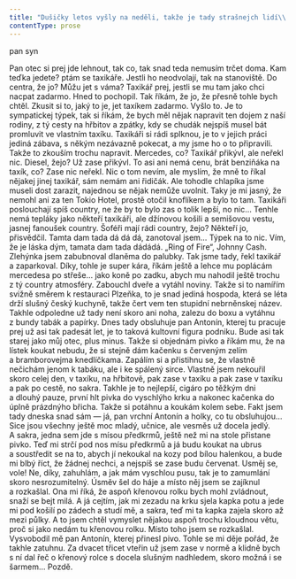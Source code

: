 ```yaml
---
title: "Dušičky letos vyšly na neděli, takže je tady strašnejch lidí\\. Vystoupíme z\_taxíku u\_brány vedle krematoria a\_jako každej rok se nějak automaticky seřadíme vedle sebe už na parkovišti\\. Sestra uprostřed, já vlevo a\_tatík napravo\\. Už léta si říkám, jakej je na nás asi pohled\_— sestra, která je skoro o\_půl hlavy větší než já, je strašně hubená, trošičku kulhá na levou nohu a\_její žlutá hlava nad náma svítí jako maják\\. Tatík kulhá pro změnu na pravou nohu a\_šourá se s\_hůlkou, kterou v\_pravidelným rytmu ťuká do chodníku\\. No a\_nakonec já, na levým křídle, mám 175 centimetrů a\_jsem nejmenší\\. Teda nejsem malej, ale vedle nich jsem prostě nejmenší, jinak jsem spíš XL\\. Akorát se mi musí nechat zkrátit nohavice nebo rukávy, ale jinak jsem jasně XL\\. Jsem v\_rodině jedinej, kterej nekulhá, ale zase chodím jako kačer, aspoň tatík to vždycky tvrdil\\. Za krematoriem druhou uličkou doprava, pak asi šedesát metrů do kopce a\_jsme na místě\\. Tatík položí na hrob kytku, jako pokaždý, sestra nakloní hlavu k\_levýmu rameni a\_kouká, posledních pět šest let už nebrečí\\. Já jen tak stojím, čekám, až tatík udělá čelem vzad a\_z\_pravýho křídla zavelí lehkým pokynutím hůlky k\_odchodu\\. Většinou to trvá tak pět minut\\. Koukám na černej žulovej obdélník, plochu z\_bílejch kamínků a\_uprostřed kvádr s\_nápisem Sylvia Hromková 1951—1992\\. Nikdo z\_nás nikdy nic neříká, moje sestra neříká nic skoro nikdy\\. Já nevím, co bych říkal, a\_tatík asi nic říkat nechce, takže první promluvím já až zase v\_taxíku\\. Mohli bysme se stavit na oběd, ne? Takže kam to bude? ptá se taxikář\\. No, do centra, mohli bysme třeba do Plzeňky, na kačenku, jako takovej menší nácvik na husu, protože za pár dnů je Martina, a\_neměli bysme se do té husy pouštět úplně bez přípravy\\. Takže kačenku na rozehřátí? Odvezte nás zpátky, kde jste nás naložil\_— Havlíčkova ulice, zavelí otec a\_ani se při tom na mě neotočí\\. Taxikář kývne hlavou a\_jediným pohybem nedává najevo, že by váhal, kam vlastně jet\\. Jasně že jede na Havlíčkovu\\. Je mi pětatřicet, a\_přesto je i\_taxikářovi, kterej nás nikdy neviděl, jasný, že se ani na chvilku nemusí zaobírat tím, kam jsem chtěl jet já\\. Prostě beze slova poslechne pana otce\\. Sestra samozřejmě neřekne nic, jako obvykle\\. A\_já u\_toho nakonec vypadám jako nějakej idiot\\. To by mi ani tak nevadilo, vypadat jako idiot, s\_tím bych problém neměl\\. Ale tím, že tatík dal pokyn a\_dál neřekl ani slovo, nahodil do prostoru taxíku tuhle nevyřčenou zprávu: To, co řekl můj syn, bylo tak nejapný, že se tím ani nebudeme zabývat\\. Gentlemansky to beze slova přejdeme, jako kdyby si uprdnul\\. A\_ty, hochu, bys měl přemýšlet, jestli tím, že se chceš najíst, náhodou neznevažuješ památku své zesnulé matky\\. Nějak takhle to nejspíš vyznělo\\. Takže se zabořím do sedačky a\_taky už teda nic neřeknu, celou cestu\\. Sakra, jako kdyby to, že k\_neděli patří taky oběd, byl nějakej cynismus nebo co\\. Já jsem to myslel dobře, všem by nám udělalo fajn se najíst a\_dát si třeba jedno dvě pivka\\. Mohli jsme si u\_toho klidně povykládat, třeba bysme klidně mohli i\_vzpomínat na mámu\\. Na tom snad není nic špatnýho\\. Takhle se to prostě mezi normálníma lidma dělá\\. No a\_teď se mi z\_břicha začaly ozývat zvuky\\. Asi jak jsem chvíli myslel na tu kačenku\\. V\_taxíku je ticho a\_do toho se ozývá moje břicho kručením, bubláním a\_já nevím jakejma zvukama, pro který neexistuje vhodnej název\\. Tohle je teda opravdu trapný\\. Nechcete třeba pustit rádio? Tak jsem to nevydržel nepromluvit\\. Kvůli těm zvukům, přitom je známá věc, že za zvuky v\_břiše může nejčastěji stres\\. Řidič se podívá na pana otce, jestli jako teda může pustit to rádio\\. Tatík nehne brvou a\_řidič si to vyloží tak, že teda otočí knoflíkem\\. Tokio Hotel, no to snad ne, která stanice si v\_neděli, na Památku zesnulých, dovolí pustit nejtrapnější skupinu na světě\_— Tokio Hotel? Taková sračka, tak tohle už je ale vážně urážka památky mý mámy\\."
contentType: prose
---
```


<section>

pan syn

Pan otec si prej jde lehnout, tak co, tak snad teda nemusím trčet doma. Kam teďka jedete? ptám se taxikáře. Jestli ho neodvolají, tak na stanoviště. Do centra, že jo? Můžu jet s váma? Taxikář prej, jestli se mu tam jako chci nacpat zadarmo. Hned to pochopil. Tak říkám, že jo, že přesně tohle bych chtěl. Zkusit si to, jaký to je, jet taxíkem zadarmo. Vyšlo to. Je to sympatickej týpek, tak si říkám, že bych měl nějak napravit ten dojem z naší rodiny, z tý cesty na hřbitov a zpátky, kdy se chudák nejspíš musel bát promluvit ve vlastním taxíku. Taxikáři si rádi splknou, je to v jejich práci jediná zábava, s někým nezávazně pokecat, a my jsme ho o to připravili. Takže to zkouším trochu napravit. Mercedes, co? Taxikář přikývl, ale neřekl nic. Diesel, žejo? Už zase přikývl. To asi ani nemá cenu, brát benziňáka na taxík, co? Zase nic neřekl. Nic o tom nevím, ale myslím, že mně to říkal nějakej jinej taxikář, sám nemám ani řidičák. Ale tohodle chlapíka jsme museli dost zarazit, najednou se nějak nemůže uvolnit. Taky je mi jasný, že nemohl ani za ten Tokio Hotel, prostě otočil knoflíkem a bylo to tam. Taxikáři poslouchají spíš country, ne že by to bylo zas o tolik lepší, no nic… Tenhle nemá tepláky jako někteří taxikáři, ale džínovou košili a semišovou vestu, jasnej fanoušek country. Šoféři mají rádi country, žejo? Někteří jo, přisvědčil. Tamta dam tada dá dá dá, zanotoval jsem… Týpek na to nic. Vím, že je láska dým, tamata dam tada dádádá. „Ring of Fire“, Johnny Cash. Zlehýnka jsem zabubnoval dlaněma do palubky. Tak jsme tady, řekl taxikář a zaparkoval. Díky, tohle je super kára, říkám ještě a lehce mu poplácám mercedesa po střeše… jako koně po zadku, abych mu nahodil ještě trochu z tý country atmosféry. Zabouchl dveře a vytáhl noviny. Takže si to namířím svižně směrem k restauraci Plzeňka, to je snad jediná hospoda, která se léta drží slušný český kuchyně, takže čert vem ten stupidní nebrněnskej název. Takhle odpoledne už tady není skoro ani noha, zalezu do boxu a vytáhnu z bundy tabák a papírky. Dnes tady obsluhuje pan Antonín, kterej tu pracuje prej už asi tak padesát let, je to taková kultovní figura podniku. Bude asi tak starej jako můj otec, plus minus. Takže si objednám pivko a říkám mu, že na lístek koukat nebudu, že si stejně dám kačenku s červeným zelím a bramborovejma knedlíčkama. Zapálím si a přistihnu se, že vlastně nečichám jenom k tabáku, ale i ke spálený sirce. Vlastně jsem nekouřil skoro celej den, v taxíku, na hřbitově, pak zase v taxíku a pak zase v taxíku a pak po cestě, no sakra. Takhle je to nejlepší, cigáro po těžkým dni a dlouhý pauze, první hlt pivka do vyschlýho krku a nakonec kačenka do úplně prázdnýho břicha. Takže si potáhnu a koukám kolem sebe. Fakt jsem tady dneska snad sám — já, pan vrchní Antonín a holky, co tu obsluhujou… Sice jsou všechny ještě moc mladý, učnice, ale vesměs už docela jedlý. A sakra, jedna sem jde s mísou předkrmů, ještě než mi na stole přistane pivko. Teď mi strčí pod nos mísu předkrmů a já budu koukat na ubrus a soustředit se na to, abych jí nekoukal na kozy pod bílou halenkou, a bude mi blbý říct, že žádnej nechci, a nejspíš se zase budu červenat. Usměj se, vole! Ne, díky, zahuhlám, a jak mám vyschlou pusu, tak je to zamumlání skoro nesrozumitelný. Úsměv šel do háje a místo něj jsem se zajíknul a rozkašlal. Ona mi říká, že aspoň křenovou rolku bych mohl zvládnout, snaží se bejt milá. A já cejtím, jak mi zezadu na krku sjela kapka potu a jede mi pod košilí po zádech a studí mě, a sakra, teď mi ta kapka zajela skoro až mezi půlky. A to jsem chtěl vymyslet nějakou aspoň trochu kloudnou větu, proč si jako nedám tu křenovou rolku. Místo toho jsem se rozkašlal. Vysvobodil mě pan Antonín, kterej přinesl pivo. Tohle se mi děje pořád, že takhle zatuhnu. Za dvacet třicet vteřin už jsem zase v normě a klidně bych s ní dal řeč o křenový rolce s docela slušným nadhledem, skoro možná i se šarmem… Pozdě.

</section>
